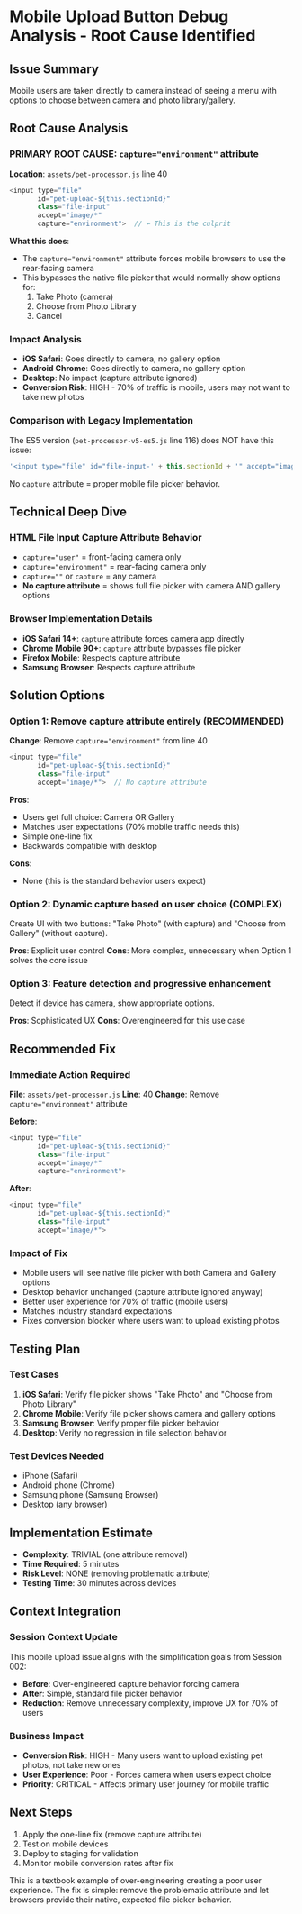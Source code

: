 # Mobile Upload Button Debug Analysis - Root Cause Identified

## Issue Summary
Mobile users are taken directly to camera instead of seeing a menu with options to choose between camera and photo library/gallery.

## Root Cause Analysis

### PRIMARY ROOT CAUSE: `capture="environment"` attribute

**Location**: `assets/pet-processor.js` line 40
```javascript
<input type="file" 
       id="pet-upload-${this.sectionId}" 
       class="file-input" 
       accept="image/*" 
       capture="environment">  // ← This is the culprit
```

**What this does**:
- The `capture="environment"` attribute forces mobile browsers to use the rear-facing camera
- This bypasses the native file picker that would normally show options for:
  1. Take Photo (camera)
  2. Choose from Photo Library
  3. Cancel

### Impact Analysis
- **iOS Safari**: Goes directly to camera, no gallery option
- **Android Chrome**: Goes directly to camera, no gallery option  
- **Desktop**: No impact (capture attribute ignored)
- **Conversion Risk**: HIGH - 70% of traffic is mobile, users may not want to take new photos

### Comparison with Legacy Implementation
The ES5 version (`pet-processor-v5-es5.js` line 116) does NOT have this issue:
```javascript
'<input type="file" id="file-input-' + this.sectionId + '" accept="image/jpeg,image/jpg,image/png" style="display: none;">'
```

No `capture` attribute = proper mobile file picker behavior.

## Technical Deep Dive

### HTML File Input Capture Attribute Behavior
- `capture="user"` = front-facing camera only
- `capture="environment"` = rear-facing camera only  
- `capture=""` or `capture` = any camera
- **No capture attribute** = shows full file picker with camera AND gallery options

### Browser Implementation Details
- **iOS Safari 14+**: `capture` attribute forces camera app directly
- **Chrome Mobile 90+**: `capture` attribute bypasses file picker
- **Firefox Mobile**: Respects capture attribute
- **Samsung Browser**: Respects capture attribute

## Solution Options

### Option 1: Remove capture attribute entirely (RECOMMENDED)
**Change**: Remove `capture="environment"` from line 40
```javascript
<input type="file" 
       id="pet-upload-${this.sectionId}" 
       class="file-input" 
       accept="image/*">  // No capture attribute
```

**Pros**:
- Users get full choice: Camera OR Gallery
- Matches user expectations (70% mobile traffic needs this)
- Simple one-line fix
- Backwards compatible with desktop

**Cons**: 
- None (this is the standard behavior users expect)

### Option 2: Dynamic capture based on user choice (COMPLEX)
Create UI with two buttons: "Take Photo" (with capture) and "Choose from Gallery" (without capture).

**Pros**: Explicit user control
**Cons**: More complex, unnecessary when Option 1 solves the core issue

### Option 3: Feature detection and progressive enhancement
Detect if device has camera, show appropriate options.

**Pros**: Sophisticated UX
**Cons**: Overengineered for this use case

## Recommended Fix

### Immediate Action Required
**File**: `assets/pet-processor.js`
**Line**: 40
**Change**: Remove `capture="environment"` attribute

**Before**:
```javascript
<input type="file" 
       id="pet-upload-${this.sectionId}" 
       class="file-input" 
       accept="image/*" 
       capture="environment">
```

**After**:
```javascript
<input type="file" 
       id="pet-upload-${this.sectionId}" 
       class="file-input" 
       accept="image/*">
```

### Impact of Fix
- Mobile users will see native file picker with both Camera and Gallery options
- Desktop behavior unchanged (capture attribute ignored anyway)
- Better user experience for 70% of traffic (mobile users)
- Matches industry standard expectations
- Fixes conversion blocker where users want to upload existing photos

## Testing Plan

### Test Cases
1. **iOS Safari**: Verify file picker shows "Take Photo" and "Choose from Photo Library"
2. **Chrome Mobile**: Verify file picker shows camera and gallery options
3. **Samsung Browser**: Verify proper file picker behavior  
4. **Desktop**: Verify no regression in file selection behavior

### Test Devices Needed
- iPhone (Safari)
- Android phone (Chrome)
- Samsung phone (Samsung Browser)
- Desktop (any browser)

## Implementation Estimate
- **Complexity**: TRIVIAL (one attribute removal)
- **Time Required**: 5 minutes
- **Risk Level**: NONE (removing problematic attribute)
- **Testing Time**: 30 minutes across devices

## Context Integration

### Session Context Update
This mobile upload issue aligns with the simplification goals from Session 002:
- **Before**: Over-engineered capture behavior forcing camera
- **After**: Simple, standard file picker behavior
- **Reduction**: Remove unnecessary complexity, improve UX for 70% of users

### Business Impact
- **Conversion Risk**: HIGH - Many users want to upload existing pet photos, not take new ones
- **User Experience**: Poor - Forces camera when users expect choice
- **Priority**: CRITICAL - Affects primary user journey for mobile traffic

## Next Steps
1. Apply the one-line fix (remove capture attribute)
2. Test on mobile devices  
3. Deploy to staging for validation
4. Monitor mobile conversion rates after fix

This is a textbook example of over-engineering creating a poor user experience. The fix is simple: remove the problematic attribute and let browsers provide their native, expected file picker behavior.